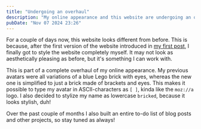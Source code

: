 ```yaml
---
title: "Undergoing an overhaul"
description: "My online appearance and this website are undergoing an overhaul. Here's what's new."
pubDate: "Nov 07 2024 23:26"
---
```


For a couple of days now, this website looks different from before. This is because, after the first version of the website introduced in [my first post](../welcome-to-my-blog), I finally got to style the website completely myself. It may not look as aesthetically pleasing as before, but it's something I can work with.

This is part of a complete overhaul of my online appearance. My previous avatars were all variations of a blue Lego brick with eyes, whereas the new one is simplified to just a brick made of brackets and eyes. This makes it possible to type my avatar in ASCII-characters as `[ ]`, kinda like the `moz://a` logo. I also decided to stylize my name as lowercase `bricked`, because it looks stylish, duh!

Over the past couple of months I also built an entire to-do list of blog posts and other projects, so stay tuned as always!

